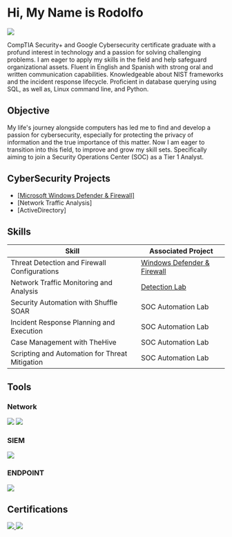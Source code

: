 # Hi, My Name is Rodolfo
<a href="https://www.linkedin.com/in/rodolfo-bueno/"><img src="https://img.shields.io/badge/-LinkedIn-0072b1?&style=for-the-badge&logo=linkedin&logoColor=white" /></a>


CompTIA Security+ and Google Cybersecurity certificate graduate with a profund interest in technology and a passion for solving challenging problems. I am eager to apply my skills in the field and help safeguard organizational assets. Fluent in English and Spanish with strong oral and written communication capabilities.  Knowledgeable about NIST frameworks and the incident response lifecycle. Proficient in database querying using SQL, as well as, Linux command line, and Python.

## Objective

My life's journey alongside computers has led me to find and develop a passion for cybersecurity, especially for protecting the privacy of information and the true importance of this matter. Now I am eager to transition into this field, to improve and grow my skill sets. Specifically aiming to join a Security Operations Center (SOC) as a Tier 1 Analyst.


## CyberSecurity Projects
- <a href="https://github.com/RodolfoMBD/Microsolft-Windows-Defender-and-Firewall/blob/main/README.md">[Microsoft Windows Defender & Firewall]</a>
- [Network Traffic Analysis]
- [ActiveDirectory]


## Skills

| Skill                                         | Associated Project         |
|-----------------------------------------------|----------------------------|
| Threat Detection and Firewall Configurations          |  <a href="https://github.com/RodolfoMBD/Microsolft-Windows-Defender-and-Firewall/blob/main/README.md">Windows Defender & Firewall</a> |
| Network Traffic Monitoring and Analysis | <a href="https://google.com">Detection Lab</a>|
| Security Automation with Shuffle SOAR         | SOC Automation Lab|
| Incident Response Planning and Execution      | SOC Automation Lab|
| Case Management with TheHive                  | SOC Automation Lab|
| Scripting and Automation for Threat Mitigation | SOC Automation Lab|

## Tools


### Network
<div>
    <img src="https://img.shields.io/badge/Wireshark-blue?style=for-the-badge&logo=wireshark" />
    <img src="https://img.shields.io/badge/TCPdump-beige?style=for-the-badge&logo=tcpdump" />
</div>


### SIEM
<div>
    <img src="https://img.shields.io/badge/SPLUNK-orange?style=for-the-badge&logo=spunk&link=https%3A%2F%2Fwww.splunk.com%2F" />
</div>

### ENDPOINT
<div>
    <img src="https://img.shields.io/badge/Windows_Defender-blue?style=for-the-badge&logo=windows" />
</div>

## Certifications
<div>
<a href="https://www.credly.com/badges/6209e345-3b8d-4a5f-9d55-1872131da801/linked_in_profile"><img src="https://img.shields.io/badge/CompTIA_Security%2B-red?style=for-the-badge&logo=Comptia" />
<a href="https://www.credly.com/badges/371b7448-01ad-4712-bf14-dc6ee167cb5b/linked_in_profile"><img src="https://img.shields.io/badge/Google_CyberSecurity-yellow?style=for-the-badge&logo=google" />
</div>


